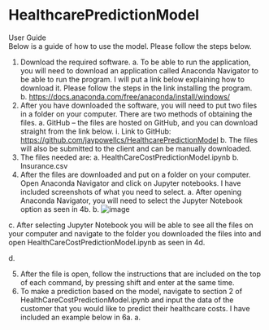 ﻿# HealthcarePredictionModel
User Guide<br />
Below is a guide of how to use the model. Please follow the steps below.<br />
1.	Download the required software.
  a.	To be able to run the application, you will need to download an application called Anaconda Navigator to be able to run the program. I will put a link below explaining how to download it. Please follow the steps in the link installing the program. <br />
  b.	https://docs.anaconda.com/free/anaconda/install/windows/<br />
2.	After you have downloaded the software, you will need to put two files in a folder on your computer. There are two methods of obtaining the files.
  a.	GitHub – the files are hosted on GitHub, and you can download straight from the link below.
    i.	Link to GitHub: https://github.com/jaypowellcs/HealthcarePredictionModel
  b.	The files will also be submitted to the client and can be manually downloaded. 
3.	The files needed are: 
  a.	HealthCareCostPredictionModel.ipynb
  b.	Insurance.csv
4.	After the files are downloaded and put on a folder on your computer. Open Anaconda Navigator and click on Jupyter notebooks. I have included screenshots of what you need to select. 
  a. After opening Anaconda Navigator, you will need to select the Jupyter Notebook option as seen in 4b. 
  b.	 ![image](https://github.com/jaypowellcs/HealthcarePredictionModel/assets/60851811/6cc06115-0973-416b-bc62-7d2af5780e79)

c.	After selecting Jupyter Notebook you will be able to see all the files on your computer and navigate to the folder you downloaded the files into and open HealthCareCostPredictionModel.ipynb as seen in 4d. 

d.	 

5.	After the file is open, follow the instructions that are included on the top of each command, by pressing shift and enter at the same time.
6.	To make a prediction based on the model, navigate to section 2 of HealthCareCostPredictionModel.ipynb and input the data of the customer that you would like to predict their healthcare costs. I have included an example below in 6a. 
a.	 
 
